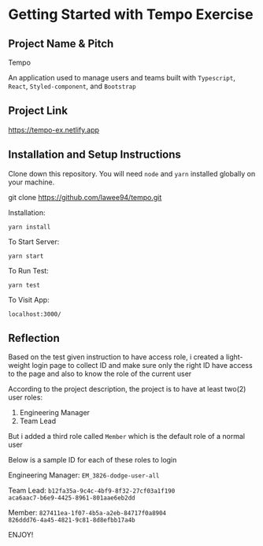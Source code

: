 # Getting Started with Tempo Exercise

## Project Name & Pitch

Tempo

An application used to manage users and teams built with `Typescript`, `React`, `Styled-component`, and `Bootstrap`

## Project Link

https://tempo-ex.netlify.app

## Installation and Setup Instructions

Clone down this repository. You will need `node` and `yarn` installed globally on your machine.

git clone https://github.com/lawee94/tempo.git

Installation:

`yarn install`

To Start Server:

`yarn start`

To Run Test:

`yarn test`

To Visit App:

`localhost:3000/`

## Reflection

Based on the test given instruction to have access role, i created a light-weight login page to collect ID and make sure only the right ID have access to the page and also to know the role of the current user

According to the project description, the project is to have at least two(2) user roles:

1. Engineering Manager
2. Team Lead

But i added a third role called `Member` which is the default role of a normal user

Below is a sample ID for each of these roles to login

Engineering Manager:
`EM_3826-dodge-user-all`

Team Lead:
`b12fa35a-9c4c-4bf9-8f32-27cf03a1f190`  
`aca6aac7-b6e9-4425-8961-801aae6eb2dd`

Member:
`827411ea-1f07-4b5a-a2eb-84717f0a8904`  
`826ddd76-4a45-4821-9c81-8d8efbb17a4b`

ENJOY!
